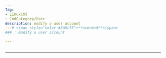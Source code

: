 ```yaml
---
Tag:
- LinuxCmd 
- CmdCategory/User
description: modify a user account
---# <span style="color:#8a5cf5">**usermod**</span>
### : modify a user account

---
```

```

```
---
